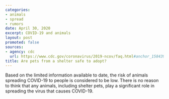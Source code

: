 ```yaml
---
categories:
- animals
- spread
- rumors
date: April 30, 2020
excerpt: COVID-19 and animals
layout: post
promoted: false
sources:
- agency: cdc
  url: https://www.cdc.gov/coronavirus/2019-ncov/faq.html#anchor_1584390773118
title: Are pets from a shelter safe to adopt?
---
```


Based on the limited information available to date, the risk of animals spreading COVID-19 to people is considered to be low. There is no reason to think that any animals, including shelter pets, play a significant role in spreading the virus that causes COVID-19.
